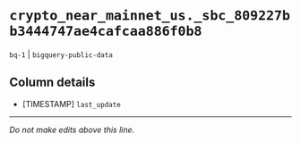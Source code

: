 # `crypto_near_mainnet_us._sbc_809227bb3444747ae4cafcaa886f0b8`
`bq-1` | `bigquery-public-data`

## Column details
* [TIMESTAMP] `last_update`

-------------------------------------------------------------------------------
*Do not make edits above this line.*
